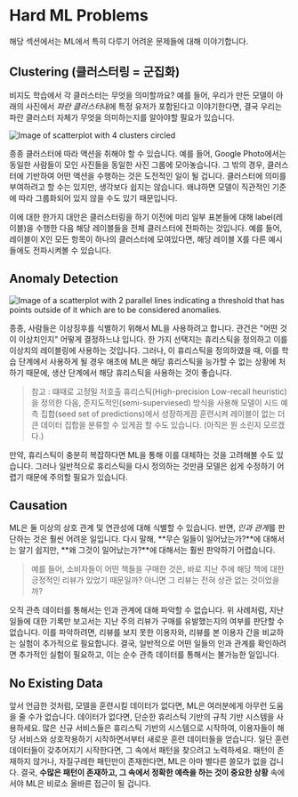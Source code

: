 # Hard ML Problems

해당 섹션에서는 ML에서 특히 다루기 어려운 문제들에 대해 이야기합니다.

## Clustering (클러스터링 = 군집화)

비지도 학습에서 각 클러스터는 무엇을 의미할까요? 예를 들어, 우리가 만든 모델이 아래의 사진에서 *파란 클러스터*내에 특정 유저가 포함된다고 이야기한다면, 결국 우리는 파란 클러스터 자체가 무엇을 의미하는지를 알아야할 필요가 있습니다.

<img src="https://developers.google.com/machine-learning/problem-framing/images/LabeledClusters.svg?hl=ko" alt="Image of scatterplot with 4 clusters
circled" class="screenshot attempt-right">

종종 클러스터에 따라 액션을 취해야 할 수 있습니다. 예를 들어, Google Photo에서는 동일한 사람들이 모인 사진들을 동일한 사진 그룹에 모아놓습니다. 그 밖의 경우, 클러스터에 기반하여 어떤 액션을 수행하는 것은 도전적인 일이 될 겁니다. 클러스터에 의미를 부여하려고 할 수는 있지만, 생각보다 쉽지는 않습니다. 왜냐하면 모델이 직관적인 기준에 따라 그룹화되어 있지 않을 수도 있기 때문입니다.

이에 대한 한가지 대안은 클러스터링을 하기 이전에 미리 일부 표본들에 대해 label(레이블)을 수행한 다음 해당 레이블들을 전체 클러스터에 전파하는 것입니다. 예를 들어, 레이블이 X인 모든 항목이 하나의 클러스터에 모여있다면, 해당 레이블 X를 다른 예시들에도 전파시켜볼 수 있습니다.

## Anomaly Detection

<img src="https://developers.google.com/machine-learning/problem-framing/images/Anomaly.png?hl=ko" alt="Image of a scatterplot with 2 parallel lines indicating a threshold that has
points outside of it which are to be considered anomalies.">

종종, 사람들은 이상징후를 식별하기 위해서 ML을 사용하려고 합니다. 관건은 "어떤 것이 이상치인지" 어떻게 결정하느냐 입니다. 한 가지 선택지는 휴리스틱을 정의하고 이를 이상치의 레이블링에 사용하는 것입니다. 그러나, 이 휴리스틱을 정의하였을 때, 이를 학습 단계에서 사용하게 될 경우 애초에 ML은 해당 휴리스틱을 능가할 수 없는 상황에 처하기 때문에, 생산 단계에서 해당 휴리스틱을 사용하는 것이 좋습니다.

> 참고 : 떄때로 고정밀 저호출 휴리스틱(High-precision Low-recall heuristic)을 정의한 다음, 준지도적인(semi-superviesed) 방식을 사용해 모델이 시드 예측 집합(seed set of predictions)에서 성장하게끔 훈련시켜 레이블이 없는 더 큰 데이터 집합을 분류할 수 있게끔 할 수도 있습니다. (아직은 뭔 소린지 모르겠다.)

만약, 휴리스틱이 충분히 복잡하다면 ML을 통해 이를 대체하는 것을 고려해볼 수도 있습니다. 그러나 일반적으로 휴리스틱을 다시 정의하는 것만큼 모델은 쉽게 수정하기 어렵기 때문에 주의할 필요가 있습니다.

## Causation

ML은 둘 이상의 상호 관계 및 연관성에 대해 식별할 수 있습니다. 반면, *인과 관게*를 판단하는 것은 훨씬 어려운 일입니다. 다시 말해, **무슨 일들이 일어났는가?**에 대해서는 알기 쉽지만, **왜 그것이 일어났는가?**에 대해서는 훨씬 판악하기 어렵습니다.

> 예를 들어, 소비자들이 어떤 책들을 구매한 것은, 바로 지난 주에 해당 책에 대한 긍정적인 리뷰가 있었기 때문일까? 아니면 그 리뷰는 전혀 상관 없는 것이었을까?

오직 관측 데이터를 통해서는 인과 관계에 대해 파악할 수 없습니다. 위 사례처럼, 지난 일들에 대한 기록만 보고서는 지난 주의 리뷰가 구매를 유발했는지의 여부를 판단할 수 없습니다. 이를 파악하려면, 리뷰를 보지 못한 이용자와, 리뷰를 본 이용자 간을 비교하는 실험이 추가적으로 필요합니다. 결국, 일반적으로 어떤 일들의 인과 관계를 확인하려면 추가적인 실험이 필요하고, 이는 순수 관측 데이터를 통해서는 불가능한 일입니다.

## No Existing Data

앞서 언급한 것처럼, 모델을 훈련시킬 데이터가 없다면, ML은 여러분에게 아무런 도움을 줄 수가 없습니다. 데이터가 없다면, 단순한 휴리스틱 기반의 규칙 기반 시스템을 사용하세요. 많은 신규 서비스들은 휴리스틱 기반의 시스템으로 시작하여, 이용자들이 해당 서비스와 상호작용하기 시작하면서부터 새로운 훈련 데이터들을 얻습니다. 일단 훈련 데이터들이 갖추어지기 시작한다면, 그 속에서 패턴을 찾으려고 노력하세요. 패턴이 존재하지 않거나, 자질구레한 패턴만이 존재한다면, ML은 아마 별다른 쓸모가 없을 겁니다. 결국, **수많은 패턴이 존재하고, 그 속에서 정확한 예측을 하는 것이 중요한 상황** 속에서야 ML은 비로소 올바른 접근이 될 겁니다.